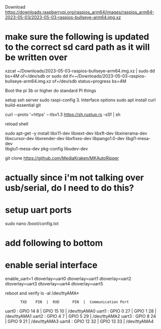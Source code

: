 Download https://downloads.raspberrypi.org/raspios_arm64/images/raspios_arm64-2023-05-03/2023-05-03-raspios-bullseye-arm64.img.xz

# make sure the following is updated to the correct sd card path as it will be written over
xzcat ~/Downloads/2023-05-03-raspios-bullseye-arm64.img.xz | sudo dd bs=4M of=/dev/sdb
or 
sudo dd if=~/Downloads/2023-05-03-raspios-bullseye-arm64.img.xz of=/dev/sdb status=progress bs=4M

Boot the pi 3b or higher
do standard PI things

setup ssh server
    sudo raspi-config
    3. Interface options
sudo apt install curl build-essential git

curl --proto '=https' --tlsv1.3 https://sh.rustup.rs -sSf | sh

reload shell

sudo apt-get -y install libx11-dev libxext-dev libxft-dev libxinerama-dev \
libxcursor-dev libxrender-dev libxfixes-dev libpango1.0-dev libgl1-mesa-dev \
libglu1-mesa-dev pkg-config libudev-dev

git clone https://github.com/MediaKraken/MKAutoRipper


# actually since i'm not talking over usb/serial, do I need to do this?

# setup uart ports
sudo nano /boot/config.txt

# add following to bottom
# enable serial interface
enable_uart=1
dtoverlay=uart0
dtoverlay=uart1
dtoverlay=uart2
dtoverlay=uart3
dtoverlay=uart4
dtoverlay=uart5

reboot and verify
ls -al /dev/ttyAMA*

           TXD    PIN  |  RXD      PIN  |  Communication Port
uart0 :  GPIO 14    8  |  GPIO 15   10  |  /dev/ttyAMA0 
uart1 :  GPIO 0    27  |  GPIO 1    28  |  /dev/ttyAMA1
uart2 :  GPIO 4     7  |  GPIO 5    29  |  /dev/ttyAMA2
uart3 :  GPIO 8    24  |  GPIO 9    21  |  /dev/ttyAMA3
uart4 :  GPIO 12   32  |  GPIO 13   33  |  /dev/ttyAMA4

